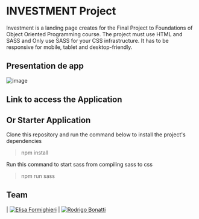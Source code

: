 # INVESTMENT Project

Investment is a landing page creates for the Final Project to Foundations of Object Oriented Programming course.  The project must use HTML and SASS and Only use SASS for your CSS infrastructure. It has to be responsive for mobile, tablet and desktop-friendly.

## Presentation de app

![image](https://user-images.githubusercontent.com/69126878/214161602-f7b974e3-b482-4803-92fc-578f0cb749c1.png)

## Link to access the Application

>

## Or Starter Application

Clone this repository and run the command below to install the project's dependencies

> npm install

Run this command to start sass from compiling sass to css

> npm run sass

## Team

| [![Elisa Formighieri](https://avatars.githubusercontent.com/u/69126878?v=4)](https://github.com/ElisaFormighieri) | [![Rodrigo Bonatti](https://avatars.githubusercontent.com/u/92190494?v=4)](https://github.com/Bonattii)
